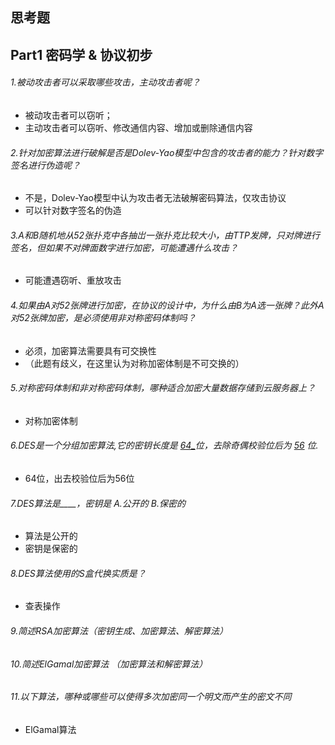 ## 思考题



## Part1 密码学 & 协议初步

###### 1.被动攻击者可以采取哪些攻击，主动攻击者呢？

* 被动攻击者可以窃听；
* 主动攻击者可以窃听、修改通信内容、增加或删除通信内容



###### 2.针对加密算法进行破解是否是Dolev-Yao模型中包含的攻击者的能力？针对数字签名进行伪造呢？

* 不是，Dolev-Yao模型中认为攻击者无法破解密码算法，仅攻击协议
* 可以针对数字签名的伪造



###### 3.A和B随机地从52张扑克中各抽岀一张扑克比较大小，由TTP发牌，只对牌进行签名，但如果不对牌面数字进行加密，可能遭遇什么攻击？

* 可能遭遇窃听、重放攻击



###### 4.如果由A对52张牌进行加密，在协议的设计中，为什么由B为A选一张牌？此外A对52张牌加密，是必须使用非对称密码体制吗？

* 必须，加密算法需要具有可交换性
* （此题有歧义，在这里认为对称加密体制是不可交换的）

 

###### 5.对称密码体制和非对称密码体制，哪种适合加密大量数据存储到云服务器上？

* 对称加密体制



###### 6.DES是一个分组加密算法,它的密钥长度是 <u>64_</u>位，去除奇偶校验位后为 <u>56</u> 位.

* 64位，出去校验位后为56位



###### 7.DES算法是____，密钥是 A.公开的  B.保密的

* 算法是公开的
* 密钥是保密的

 

###### 8.DES算法使用的S盒代换实质是？

* 查表操作



###### 9.简述RSA加密算法（密钥生成、加密算法、解密算法）

 

###### 10.简述ElGamal加密算法 （加密算法和解密算法）

 

###### 11.以下算法，哪种或哪些可以使得多次加密同一个明文而产生的密文不同

* ElGamal算法

